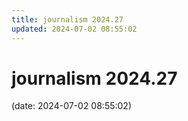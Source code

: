 ```yaml
---
title: journalism 2024.27
updated: 2024-07-02 08:55:02
---
```


# journalism 2024.27

(date: 2024-07-02 08:55:02)

